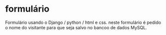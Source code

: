 # formulário
Formulário usando o Django / python / html e css.
neste formulário é pedido o nome do visitante para que seja salvo no bancoo de dados MySQL. 

